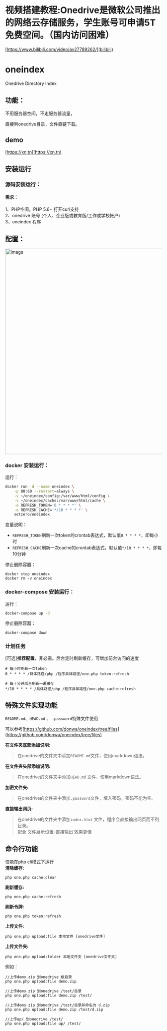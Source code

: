 # 视频搭建教程:Onedrive是微软公司推出的网络云存储服务，学生账号可申请5T免费空间。（国内访问困难）
[https://www.bilibili.com/video/av27789262/](bilibili)

# oneindex
Onedrive Directory Index

## 功能：
不用服务器空间，不走服务器流量，  

直接列onedrive目录，文件直链下载。  

## demo
[https://xn.tn](https://xn.tn)  

## 安装运行

### 源码安装运行：

#### 需求：
1、PHP空间，PHP 5.6+ 打开curl支持  
2、onedrive 账号 (个人、企业版或教育版/工作或学校帐户)  
3、oneindex 程序   

## 配置：
<img width="658" alt="image" src="https://raw.githubusercontent.com/donwa/oneindex/files/images/install.gif">  


### docker 安装运行：

运行：

```sh
docker run -d --name oneindex \
    -p 80:80 --restart=always \
    -v ~/oneindex/config:/var/www/html/config \
    -v ~/oneindex/cache:/var/www/html/cache \
    -e REFRESH_TOKEN='0 * * * *' \
    -e REFRESH_CACHE='*/10 * * * *' \
    setzero/oneindex
```

变量说明：

- `REFRESH_TOKEN`刷新一次token的crontab表达式，默认值`0 * * * *`，即每小时
- `REFRESH_CACHE`刷新一次cache的crontab表达式，默认值`*/10 * * * *`，即每10分钟

停止删除容器：

```shell
docker stop oneindex
docker rm -v oneindex
```

### docker-compose 安装运行：

运行：

```sh
docker-compose up -d
```

停止删除容器：

```shell
docker-compose down
```

### 计划任务  
[可选]**推荐配置**，非必需。后台定时刷新缓存，可增加前台访问的速度  
```
# 每小时刷新一次token
0 * * * * /具体路径/php /程序具体路径/one.php token:refresh

# 每十分钟后台刷新一遍缓存
*/10 * * * * /具体路径/php /程序具体路径/one.php cache:refresh
```

## 特殊文件实现功能  
` README.md `、`HEAD.md` 、 `.password`特殊文件使用  

可以参考[https://github.com/donwa/oneindex/tree/files](https://github.com/donwa/oneindex/tree/files)  

**在文件夹底部添加说明:**  
>在onedrive的文件夹中添加` README.md `文件，使用markdown语法。  

**在文件夹头部添加说明:**  
>在onedrive的文件夹中添加`HEAD.md` 文件，使用markdown语法。  

**加密文件夹:**  
>在onedrive的文件夹中添加`.password`文件，填入密码，密码不能为空。  

**直接输出网页:**  
>在onedrive的文件夹中添加`index.html` 文件，程序会直接输出网页而不列目录。  
>配合 文件展示设置-直接输出 效果更佳  

## 命令行功能  
仅能在php cli模式下运行  
**清除缓存:**  
```
php one.php cache:clear
```
**刷新缓存:**  
```
php one.php cache:refresh
```
**刷新令牌:**  
```
php one.php token:refresh
```
**上传文件:**  
```
php one.php upload:file 本地文件 [onedrive文件]
```


**上传文件夹:**  
```
php one.php upload:folder 本地文件夹 [onedrive文件夹]
```

例如：  
```
//上传demo.zip 到onedrive 根目录  
php one.php upload:file demo.zip  

//上传demo.zip 到onedrive /test/目录  
php one.php upload:file demo.zip /test/  

//上传demo.zip 到onedrive /test/目录并命名为 d.zip  
php one.php upload:file demo.zip /test/d.zip  

//上传up/ 到onedrive /test/  
php one.php upload:file up/ /test/
```

